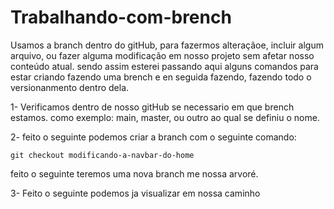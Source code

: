 # Trabalhando-com-brench



  Usamos a branch dentro do gitHub, para fazermos alteraçãoe, incluir algum arquivo, ou fazer alguma modificação em nosso projeto sem afetar nosso conteúdo atual. sendo assim esterei passando aqui alguns comandos para estar criando fazendo uma brench e en seguida fazendo,
  fazendo todo o versionanmento dentro dela.
  
  1- Verificamos dentro de nosso gitHub se necessario em que brench estamos.
    como exemplo: main, master, ou outro ao qual se definiu o nome.
    
  2- feito o seguinte podemos criar a branch com o seguinte comando:
  
    git checkout modificando-a-navbar-do-home
    
  feito o seguinte teremos uma nova branch me nossa arvoré.
  
  3- Feito o seguinte podemos ja visualizar em nossa caminho
